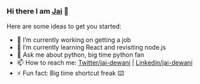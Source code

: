 ### Hi there I am [Jai](jaid.tech) 👋

Here are some ideas to get you started:

- 🔭 I’m currently working on getting a job
- 🌱 I’m currently learning React and revisiting node.js
- 💬 Ask me about python, big time python fan 
- 📫 How to reach me: [Twitter/jai-dewani](https://twitter.com/jai_dewani) | [Linkedin/jai-dewani](https://www.linkedin.com/in/jai-dewani)
- ⚡ Fun fact: Big time shortcut freak :keyboard:
